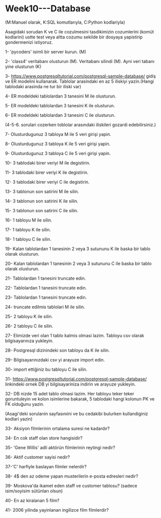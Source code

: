 # Week10---Database

(M:Manuel olarak, K:SQL komutlarıyla, C:Python kodlariyla)

Asagidaki sorudan K ve C ile cozulmesini tasdikimizin cozumlerini (komüt kodlarini) ustte test veya altta cozumu sekilde bir dosyaya yapistirip gondermenizi istiyoruz.

1- 'pycoders' isimli bir server kurun. (M)

2- 'class4' veritabanı olusturun (M). Veritabanı silindi (M). Ayni veri tabanı yine olusturun (K)

3- https://www.postgresqltutorial.com/postgresql-sample-database/ gidiş ve ER modelini kullanarak. Tablolar arasindaki en az 5 iliskiyi yazin.(Hangi tablodaki arasinda ne tur bir iliski var)

4- ER modeldeki tablolardan 3 tanesini M ile olusturun.

5- ER modeldeki tablolardan 3 tanesini K ile olusturun.

6- ER modeldeki tablolardan 3 tanesini C ile olusturun.

(4-5-6. sorulari cozerken toblolar arasındaki iliskileri gozardi edebilirsiniz.)

7- Olusturdugunuz 3 tabloya M ile 5 veri girişi yapin.

8- Olusturdugunuz 3 tabloya K ile 5 veri girişi yapin.

9- Olusturdugunuz 3 tabloya C ile 5 veri girişi yapin.

10- 3 tablodaki birer veriyi M ile degistirin.

11- 3 tablodaki birer veriyi K ile degistirin.

12- 3 tablodaki birer veriyi C ile degistirin.

13- 3 tablonun son satirini M ile silin.

14- 3 tablonun son satirini K ile silin.

15- 3 tablonun son satirini C ile silin.

16- 1 tabloyu M ile silin.

17- 1 tabloyu K ile silin.

18- 1 tabloyu C ile silin.

19- Kalan tablolardan 1 tanesinin 2 veya 3 sutununu K ile baska bir tablo olarak olusturun.

20- Kalan tablolardan 1 tanesinin 2 veya 3 sutununu C ile baska bir tablo olarak olusturun.

21- Tablolardan 1 tanesini truncate edin.

22- Tablolardan 1 tanesini truncate edin.

23- Tablolardan 1 tanesini truncate edin.

24- truncate edilmis tablolari M ile silin.

25- 2 tabloyu K ile silin.

26- 2 tabloyu C ile silin.

27- Elimizde veri olan 1 tablo kalmis olmasi lazim. Tabloyu csv olarak bilgisayarınıza yukleyin.

28- Postgresql dizinindeki son tabloyu da K ile silin.

29- Bilgisayarınızdaki csv yi arayuze import edin.

30- import ettiğiniz bu tabloyu C ile silin.

31- https://www.postgresqltutorial.com/postgresql-sample-database/ linkindeki ornek DB yi bilgisayariniza indirin ve arayuze yukleyin.

32- DB nizde 15 adet tablo olmasi lazim. Her tabloyu teker teker goruntuleyin ve kolon isimlerine bakarak, 5 tablodaki hangi kolonun PK ve FK olduğunu yazin.

(Asagi'deki sorularıin sayfasınıini ve bu cedakibi bulurken kullandiginiz kodlari yazin)

33- Aksiyon filmlerinin ortalama suresi ne kadardır?

34- En cok staff olan store hangisidir?

35- 'Gene Willis' adli aktörün filmlerinin reytingi nedir?

36- Aktif customer sayisi nedir?

37-'C' harfiyle baslayan filmler nelerdir?

38- 4$ den az odeme yapan musterilerin e-posta edresleri nedir?

39- Moskova'da ikamet eden staff ve customer tablosu? (sadece isim/soyisim sütünları olsun)

40- En az kiralanan 5 film?

41- 2006 yilinda yayinlanan ingilizce film filmlerdir?

